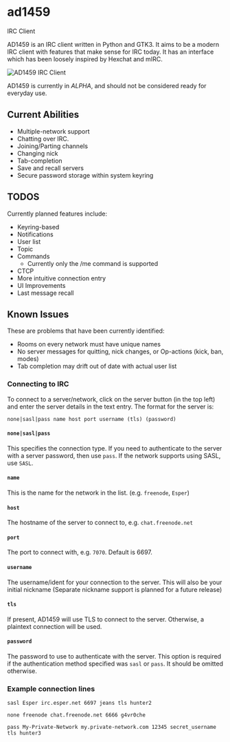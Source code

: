 # ad1459
IRC Client

AD1459 is an IRC client written in Python and GTK3. It aims to be a modern IRC 
client with features that make sense for IRC today. It has an interface which 
has been loosely inspired by Hexchat and mIRC.

![AD1459 IRC Client](https://i.imgur.com/ybySLH3.png)

AD1459 is currently in _ALPHA_, and should not be considered ready for everyday 
use. 

## Current Abilities

* Multiple-network support
* Chatting over IRC.
* Joining/Parting channels
* Changing nick
* Tab-completion
* Save and recall servers
* Secure password storage within system keyring


## TODOS

Currently planned features include:

* Keyring-based 
* Notifications
* User list
* Topic
* Commands 
  - Currently only the /me command is supported
* CTCP
* More intuitive connection entry
* UI Improvements
* Last message recall


## Known Issues

These are problems that have been currently identified:

* Rooms on every network must have unique names
* No server messages for quitting, nick changes, or Op-actions (kick, ban, modes)
* Tab completion may drift out of date with actual user list

### Connecting to IRC

To connect to a server/network, click on the server button (in the top left) and
enter the server details in the text entry. The format for the server is:

`none|sasl|pass name host port username (tls) (password)`

#### `none|sasl|pass`

This specifies the connection type. If you need to authenticate to the server 
with a server password, then use `pass`. If the network supports using SASL, use
`SASL`.

#### `name`

This is the name for the network in the list. (e.g. `freenode`, `Esper`)

#### `host`

The hostname of the server to connect to, e.g. `chat.freenode.net`

#### `port`

The port to connect with, e.g. `7070`. Default is 6697.

#### `username` 

The username/ident for your connection to the server. This will also be your 
initial nickname (Separate nickname support is planned for a future release)

#### `tls`

If present, AD1459 will use TLS to connect to the server. Otherwise, a plaintext
connection will be used.

#### `password`

The password to use to authenticate with the server. This option is required if
the authentication method specified was `sasl` or `pass`. It should be omitted
otherwise.

### Example connection lines

`sasl Esper irc.esper.net 6697 jeans tls hunter2`

`none freenode chat.freenode.net 6666 g4vr0che`

`pass My-Private-Network my.private-network.com 12345 secret_username tls hunter3`

